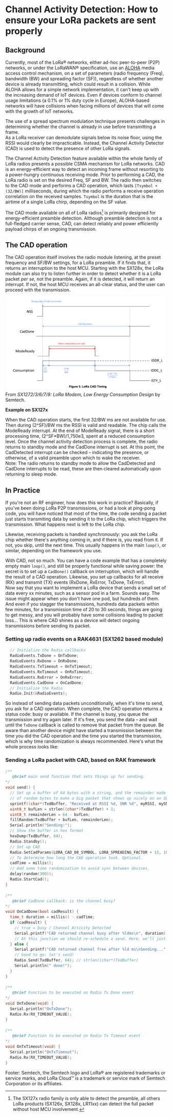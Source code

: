 # Channel Activity Detection: How to ensure your LoRa packets are sent properly

## Background

Currently, most of the LoRa® networks, either ad-hoc peer-to-peer (P2P) networks, or under the LoRaWAN® specification, use an [ALOHA](https://en.wikipedia.org/wiki/ALOHAnet#Pure_ALOHA) media access control mechanism, on a set of parameters (radio frequency (Freq), bandwidth (BW) and spreading factor (SF)), regardless of whether another device is already transmitting, which could result in a collision. While ALOHA allows for a simple network implementation, it can't keep up with the increasing demand of IoT devices. Even if devices conform to channel usage limitations (a 0.1% or 1% duty cycle in Europe), ALOHA-based networks will have collisions when facing millions of devices that will come with the growth of IoT networks.

The use of a spread spectrum modulation technique presents challenges in determining whether the channel is already in use before transmitting a frame.  
As a LoRa receiver can demodulate signals below its noise floor, using the RSSI would clearly be impracticable. Instead, the Channel Activity Detector (CAD) is used to detect the presence of other LoRa signals.

The Channel Activity Detection feature available within the whole family of LoRa radios presents a possible CSMA mechanism for LoRa networks. CAD is an energy-efficient way to detect an incoming frame without resorting to a power-hungry continuous receiving mode. Prior to performing a CAD, the LoRa radio is set on the desired Freq, SF and BW. The radio then switches to the CAD mode and performs a CAD operation, which lasts `[Tsymbol + (32/BW)]` milliseconds, during which the radio performs a receive operation correlation on the received samples. `Tsymbol` is the duration that is the airtime of a single LoRa chirp, depending on the SF value.

The CAD mode available on all of LoRa radios[^1] is primarily designed for energy-efficient preamble detection. Although preamble detection is not a full-fledged carrier sense, CAD, can detect reliably and power efficiently payload chirps of an ongoing transmission.

## The CAD operation
The CAD operation itself involves the radio module listening, at the preset frequency and SF/BW settings, for a LoRa preamble. If it finds that, it returns an interruption to the host MCU. Starting with the SX128x, the LoRa module can also try to listen further in order to detect whether it is a LoRa packet *per se,* not the preamble. Again, if it is detected, it will return an interrupt. If not, the host MCU receives an all-clear status, and the user can proceed with the transmission.

![CAD_Operation](CAD_Operation.png)
From *SX1272/3/6/7/8: LoRa Modem, Low Energy Consumption Design* by Semtech.

**Example on SX127x**

When the CAD operation starts, the first 32/BW ms are not available for use. Then during (2^SF)/BW ms the RSSI is valid and readable. The chip calls the ModeReady interrupt. At the end of ModeReady signal, there is a short processing time, (2^SF*BW)/1,750e3, spent at a reduced consumption level. Once the channel activity detection process is complete, the radio returns to standby mode and the CadDone interrupt is set. At this point, the CadDetected interrupt can be checked – indicating the presence, or otherwise, of a valid preamble upon which to wake the receiver.  
Note: The radio returns to standby mode to allow the CadDetected and CadDone interrupts to be read, these are
then cleared automatically upon returning to sleep mode.

## In Practice

If you're not an RF engineer, how does this work in practice? Basically, if you've been doing LoRa P2P transmissions, or had a look at ping-pong code, you will have noticed that most of the time, the code sending a packet just starts transmiting data by sending it to the LoRa chip, which triggers the transmission. What happens next is left to the LoRa chip.

Likewise, receiving packets is handled synchronously: you ask the LoRa chip whether there's anything coming in, and if there is, you read from it. If not, you skip, until the next time. This usually happens in the main `loop()`, or similar, depending on the framework you use.

With CAD, not so much. You can have a code example that has a completely empty main `loop()`, and still be properly functional while saving power: the secret is to set up a `CadDone()` callback on interruption, which will handle the result of a CAD operation. Likewise, you set up callbacks for all receive (RX) and transmit (TX) events (RxDone, RxError, TxDone, TxError).  
Now say that you want to implement a LoRa device that sends a small set of data every xx minutes, such as a sensor pod in a farm. Sounds easy. The issue might appear when you don't have one pod, but hundreds of them. And even if you stagger the transmissions, hundreds data packets within few minutes, for a transmission time of 20 to 30 seconds, things are going to get messy, and you will probably have some collisions leading to packet loss... This is where CAD shines as a device will detect ongoing transmissions before sending its packet.

### Setting up radio events on a RAK4631 (SX1262 based module)

```c
  // Initialize the Radio callbacks
  RadioEvents.TxDone = OnTxDone;
  RadioEvents.RxDone = OnRxDone;
  RadioEvents.TxTimeout = OnTxTimeout;
  RadioEvents.RxTimeout = OnRxTimeout;
  RadioEvents.RxError = OnRxError;
  RadioEvents.CadDone = OnCadDone;
  // Initialize the Radio
  Radio.Init(&RadioEvents);
```

So instead of sending data packets unconditionally, when it's time to send, you ask for a CAD operation. When complete, the CAD operation returns a status code: busy or available. If the channel is busy, you queue the transmission and try again later. If it's free, you send the data – and wait until the `TxDone` callback is called to remove that packet from the queue. Be aware than another device might have started a transmission between the time you did the CAD operation and the time you started the transmission, which is why time randomization is always recommended. Here's what the whole process looks like:

### Sending a LoRa packet with CAD, based on RAK framework

```c
/**
   @brief main send function that sets things up for sending.
*/
void send() {
  // Set up a buffer of 64 bytes with a string, and the remainder made up
  // of random bytes to make a big packet that shows up nicely on an SDR.
  sprintf((char*)TxdBuffer, "Received at RSSI %d, SNR %d", myRSSI, mySNR);
  uint8_t bufLen = strlen((char*)TxdBuffer) + 1;
  uint8_t remainderLen = 64 - bufLen;
  fillRandom(TxdBuffer + bufLen, remainderLen);
  Serial.println("Sending:");
  // Show the buffer in hex format
  hexDump(TxdBuffer, 64);
  Radio.Standby();
  // Set up CAD
  Radio.SetCadParams(LORA_CAD_08_SYMBOL, LORA_SPREADING_FACTOR + 13, 10, LORA_CAD_RX, 0);
  // To determine how long the CAD operation took. Optional.
  cadTime = millis();
  // Add some time randomization to avoid sync between devices.
  delay(random(300));
  Radio.StartCad();
}

/**
   @brief CadDone callback: is the channel busy?
*/
void OnCadDone(bool cadResult) {
  time_t duration = millis() - cadTime;
  if (cadResult) {
    // true = busy / Channel Activity Detected
    Serial.printf("CAD returned channel busy after %ldms\n", duration);
    // At this junction we should re-schedule a send. Here, we'll just ignore.
  } else {
    Serial.printf("CAD returned channel free after %ld ms\nSending...", duration);
    // Good to go: let's send!
    Radio.Send(TxdBuffer, 64); // strlen((char*)TxdBuffer)
    Serial.println(" done!");
  }
}

/**
   @brief Function to be executed on Radio Tx Done event
*/
void OnTxDone(void) {
  Serial.println("OnTxDone");
  Radio.Rx(RX_TIMEOUT_VALUE);
}

/**
   @brief Function to be executed on Radio Tx Timeout event
*/
void OnTxTimeout(void) {
  Serial.println("OnTxTimeout");
  Radio.Rx(RX_TIMEOUT_VALUE);
}
```



Footer: Semtech, the Semtech logo and LoRa® are registered trademarks or service marks, and LoRa Cloud™ is a trademark or service mark of Semtech Corporation or its affiliates.

[^1]: The SX127x radio family is only able to detect the preamble, all others LoRa products (SX126x, SX128x, LR11xx) can detect the full packet without host MCU involvement.